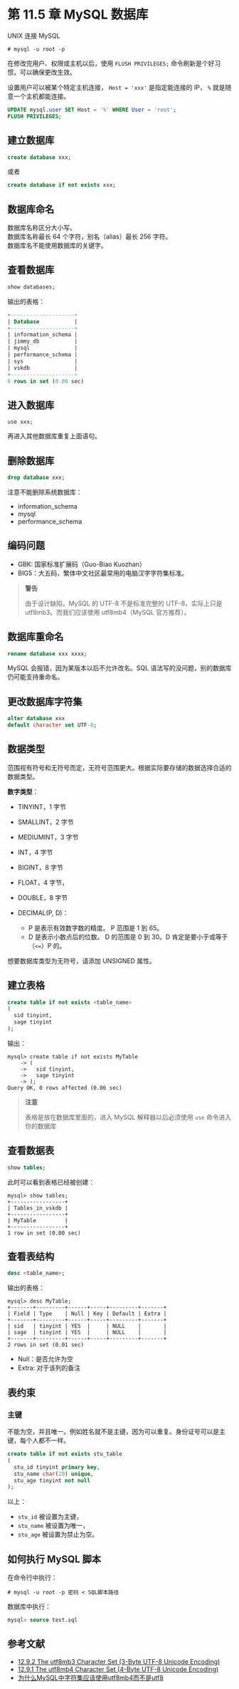 # 第 11.5 章 MySQL 数据库


UNIX 连接 MySQL

```shell
# mysql -u root -p
```

在修改完用户、权限或主机以后，使用 `FLUSH PRIVILEGES;` 命令刷新是个好习惯，可以确保更改生效。

设置用户可以被某个特定主机连接， `Host = 'xxx'` 是指定能连接的 IP， `%` 就是随意一个主机都能连接。

```sql
UPDATE mysql.user SET Host = '%' WHERE User = 'root';
FLUSH PRIVILEGES;
```

## 建立数据库

```sql
create database xxx;
```

或者

```sql
create database if not exists xxx;
```

## 数据库命名

数据库名称区分大小写。  
数据库名称最长 64 个字符，别名（alias）最长 256 字符。  
数据库名不能使用数据库的关键字。

## 查看数据库

```sql
show databases;
```

输出的表格：

```sql
+--------------------+
| Database           |
+--------------------+
| information_schema |
| jimmy_db           |
| mysql              |
| performance_schema |
| sys                |
| vskdb              |
+--------------------+
6 rows in set (0.00 sec)
```

## 进入数据库

`use xxx;`

再进入其他数据库重复上面语句。

## 删除数据库

```sql
drop database xxx;
```

注意不能删除系统数据库：

- information_schema
- mysql
- performance_schema

## 编码问题

- GBK: 国家标准扩展码（Guo-Biao Kuozhan）  
- BIG5：大五码，繁体中文社区最常用的电脑汉字字符集标准。

>**警告**
>
>由于设计缺陷，MySQL 的 UTF-8 不是标准完整的 UTF-8，实际上只是 utf8mb3。而我们应该使用 utf8mb4（MySQL 官方推荐）。

## 数据库重命名

```sql
rename database xxx xxxx;
```

MySQL 会报错，因为某版本以后不允许改名。SQL 语法写的没问题，别的数据库仍可能支持重命名。

## 更改数据库字符集

```sql
alter database xxx
default character set UTF-8;
```

## 数据类型

范围视有符号和无符号而定，无符号范围更大。根据实际要存储的数据选择合适的数据类型。

**数字类型**：

- TINYINT，1 字节
- SMALLINT，2 字节
- MEDIUMINT，3 字节
- INT，4 字节
- BIGINT，8 字节

- FLOAT，4 字节，
- DOUBLE，8 字节
- DECIMAL(P, D)：  
  - P 是表示有效数字数的精度。 P 范围是 1 到 65。  
  - D 是表示小数点后的位数。 D 的范围是 0 到 30。D 肯定是要小于或等于（`<=`）P 的。

想要数据库类型为无符号，请添加 UNSIGNED 属性。

## 建立表格

```sql
create table if not exists <table_name>
(
  sid tinyint,
  sage tinyint
);
```

输出：

```
mysql> create table if not exists MyTable
    -> (
    ->   sid tinyint,
    ->   sage tinyint
    -> );
Query OK, 0 rows affected (0.06 sec)
```

>**注意**
>
>表格是放在数据库里面的，进入 MySQL 解释器以后必须使用 `use` 命令进入你的数据库

## 查看数据表

```sql
show tables;
```

此时可以看到表格已经被创建：

```
mysql> show tables;
+-----------------+
| Tables_in_vskdb |
+-----------------+
| MyTable         |
+-----------------+
1 row in set (0.00 sec)
```

## 查看表结构

```sql
desc <table_name>;
```

输出的表格：

```
mysql> desc MyTable;
+-------+---------+------+-----+---------+-------+
| Field | Type    | Null | Key | Default | Extra |
+-------+---------+------+-----+---------+-------+
| sid   | tinyint | YES  |     | NULL    |       |
| sage  | tinyint | YES  |     | NULL    |       |
+-------+---------+------+-----+---------+-------+
2 rows in set (0.01 sec)
```

- Null：是否允许为空  
- Extra: 对于该列的备注

## 表约束

### 主键

不能为空，并且唯一。例如姓名就不是主键，因为可以重复。身份证号可以是主键，每个人都不一样。

```sql
create table if not exists stu_table
(
  stu_id tinyint primary key,
  stu_name char(20) unique,
  stu_age tinyint not null
);
```

以上：

- `stu_id` 被设置为主键，  
- `stu_name` 被设置为唯一，  
- `stu_age` 被设置为禁止为空。

## 如何执行 MySQL 脚本

在命令行中执行：

```shell
# mysql -u root -p 密码 < SQL脚本路径
```

数据库中执行：

```sql
mysql> source test.sql
```

## 参考文献

- [12.9.2 The utf8mb3 Character Set (3-Byte UTF-8 Unicode Encoding)](https://dev.mysql.com/doc/refman/8.4/en/charset-unicode-utf8mb3.html)
- [12.9.1 The utf8mb4 Character Set (4-Byte UTF-8 Unicode Encoding)](https://dev.mysql.com/doc/refman/8.4/en/charset-unicode-utf8mb4.html)
- [为什么MySQL中字符集应该使用utf8mb4而不是utf8](https://www.csudata.com/csu_article/10109)
